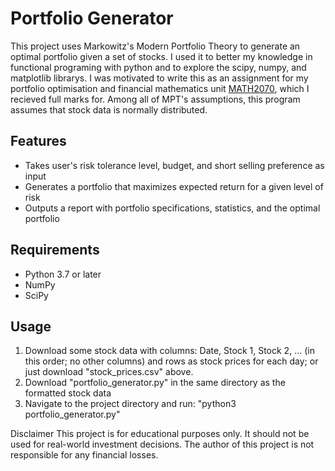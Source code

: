 
# Portfolio Generator

This project uses Markowitz's Modern Portfolio Theory to generate an optimal portfolio given a set of stocks. I used it to better my knowledge in functional programing with python and to explore the scipy, numpy, and matplotlib librarys. I was motivated to write this as an assignment for my portfolio optimisation and financial mathematics unit [MATH2070](https://www.sydney.edu.au/units/MATH2070), which I recieved full marks for. Among all of MPT's assumptions, this program assumes that stock data is normally distributed.

## Features

- Takes user's risk tolerance level, budget, and short selling preference as input
- Generates a portfolio that maximizes expected return for a given level of risk
- Outputs a report with portfolio specifications, statistics, and the optimal portfolio

## Requirements

- Python 3.7 or later
- NumPy
- SciPy

## Usage

1. Download some stock data with columns: Date, Stock 1, Stock 2, ... (in this order; no other columns) and rows as stock prices for each day; or just download "stock_prices.csv" above.
2. Download "portfolio_generator.py" in the same directory as the formatted stock data
3. Navigate to the project directory and run: "python3 portfolio_generator.py"

Disclaimer
This project is for educational purposes only. It should not be used for real-world investment decisions. The author of this project is not responsible for any financial losses.

